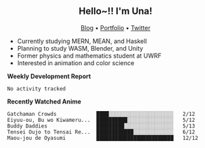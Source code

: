 <h2 align="center">
  Hello~!! I'm Una!
</h2>

<p align="center">
  <a href="https://anarchy.website/">Blog</a> &bull;
  <a href="https://una-ada.github.io/">Portfolio</a> &bull;
  <a href="https://twitter.com/xn__z7x">Twitter</a>
</p>

- Currently studying MERN, MEAN, and Haskell
- Planning to study WASM, Blender, and Unity
- Former physics and mathematics student at UWRF
- Interested in animation and color science

**Weekly Development Report**

<!--START_SECTION:waka-->

```text
No activity tracked
```

<!--END_SECTION:waka-->

**Recently Watched Anime**

<!-- RECENT-ANIME:START -->

    Gatchaman Crowds             ████░░░░░░░░░░░░░░░░░░░░░   2/12
    Eiyuu-ou, Bu wo Kiwameru...  ██████████░░░░░░░░░░░░░░░   5/12
    Buddy Daddies                █████████░░░░░░░░░░░░░░░░   5/13
    Tensei Oujo to Tensai Re...  ████████████░░░░░░░░░░░░░   6/12
    Maou-jou de Oyasumi          █████████████████████████   12/12
<!-- RECENT-ANIME:END -->
